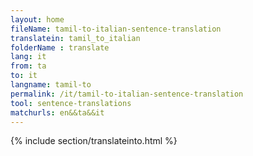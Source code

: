 ```yaml
---
layout: home
fileName: tamil-to-italian-sentence-translation
translatein: tamil_to_italian
folderName : translate
lang: it
from: ta
to: it
langname: tamil-to
permalink: /it/tamil-to-italian-sentence-translation
tool: sentence-translations
matchurls: en&&ta&&it
---
```

{% include section/translateinto.html %}
